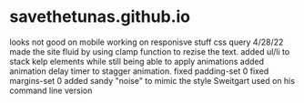 # savethetunas.github.io
looks not good on mobile
working on responisve stuff css query
4/28/22
made the site fluid by using clamp function to rezise the text.
added ul/li to stack kelp elements while still being able to apply animations
added animation delay timer to stagger animation.
fixed padding-set 0
fixed margins-set 0
added sandy "noise" to mimic the style Sweitgart used on his command line version
